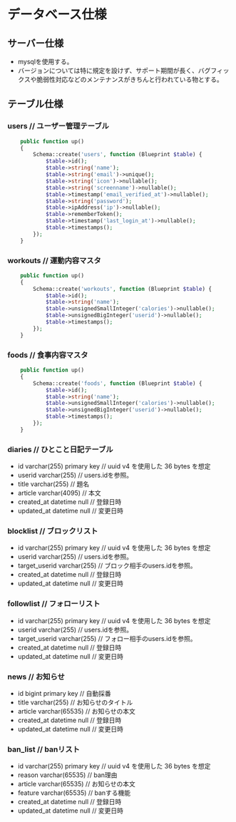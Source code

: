 # データベース仕様

## サーバー仕様

- mysqlを使用する。
- バージョンについては特に規定を設けず、サポート期間が長く、バグフィックスや脆弱性対応などのメンテナンスがきちんと行われている物とする。

## テーブル仕様

### users // ユーザー管理テーブル
```php
    public function up()
    {
        Schema::create('users', function (Blueprint $table) {
            $table->id();
            $table->string('name');
            $table->string('email')->unique();
            $table->string('icon')->nullable();
            $table->string('screenname')->nullable();
            $table->timestamp('email_verified_at')->nullable();
            $table->string('password');
            $table->ipAddress('ip')->nullable();
            $table->rememberToken();
            $table->timestamp('last_login_at')->nullable();
            $table->timestamps();
        });
    }
```

### workouts // 運動内容マスタ

```php
    public function up()
    {
        Schema::create('workouts', function (Blueprint $table) {
            $table->id();
            $table->string('name');
            $table->unsignedSmallInteger('calories')->nullable();
            $table->unsignedBigInteger('userid')->nullable();
            $table->timestamps();
        });
    }
```

### foods // 食事内容マスタ

```php
    public function up()
    {
        Schema::create('foods', function (Blueprint $table) {
            $table->id();
            $table->string('name');
            $table->unsignedSmallInteger('calories')->nullable();
            $table->unsignedBigInteger('userid')->nullable();
            $table->timestamps();
        });
    }
```

### diaries // ひとこと日記テーブル

- id varchar(255) primary key // uuid v4 を使用した 36 bytes を想定
- userid varchar(255) // users.idを参照。
- title varchar(255) // 題名
- article varchar(4095) // 本文
- created_at datetime null // 登録日時
- updated_at datetime null // 変更日時

### blocklist // ブロックリスト

- id varchar(255) primary key // uuid v4 を使用した 36 bytes を想定
- userid varchar(255) // users.idを参照。
- target_userid varchar(255) // ブロック相手のusers.idを参照。
- created_at datetime null // 登録日時
- updated_at datetime null // 変更日時

### followlist // フォローリスト

- id varchar(255) primary key // uuid v4 を使用した 36 bytes を想定
- userid varchar(255) // users.idを参照。
- target_userid varchar(255) // フォロー相手のusers.idを参照。
- created_at datetime null // 登録日時
- updated_at datetime null // 変更日時

### news // お知らせ

- id bigint primary key // 自動採番
- title varchar(255) // お知らせのタイトル
- article varchar(65535) // お知らせの本文
- created_at datetime null // 登録日時
- updated_at datetime null // 変更日時

### ban_list // banリスト

- id varchar(255) primary key // uuid v4 を使用した 36 bytes を想定
- reason varchar(65535) // ban理由
- article varchar(65535) // お知らせの本文
- feature varchar(65535) // banする機能
- created_at datetime null // 登録日時
- updated_at datetime null // 変更日時
